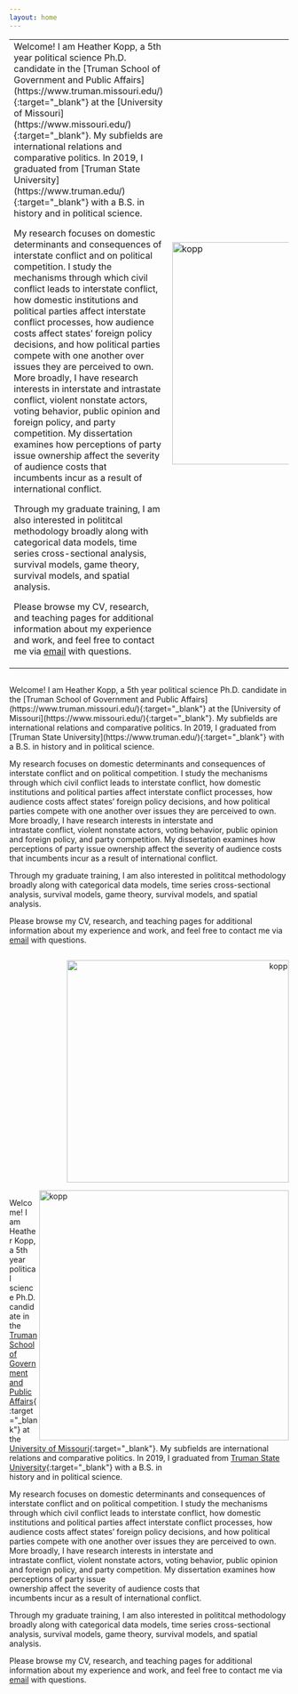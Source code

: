 ```yaml
---
layout: home
---
```


<div align="center">
    <table >
     <tr>
       <td align="left" width="500"> Welcome! I am Heather Kopp, a 5th year political science Ph.D. candidate in the [Truman School of Government and Public Affairs](https://www.truman.missouri.edu/){:target="_blank"} at the [University of Missouri](https://www.missouri.edu/){:target="_blank"}. My subfields are international relations and comparative politics. In 2019, I graduated from [Truman State University](https://www.truman.edu/){:target="_blank"} with a B.S. in history and in political science. 

My research focuses on domestic determinants and consequences of interstate conflict and on political competition. I study the mechanisms through which civil conflict leads to interstate conflict, how domestic institutions and political parties affect interstate conflict processes, how audience costs affect states’ foreign policy decisions, and how political parties compete with one another over issues they are perceived to own. More broadly, I have research interests in interstate and intrastate conflict, violent nonstate actors, voting behavior, public opinion and foreign policy, and party competition. My dissertation examines how perceptions of party issue ownership affect the severity of audience costs that <br> incumbents incur as a result of international conflict.

Through my graduate training, I am also interested in polititcal methodology broadly along with categorical data models, time series cross-sectional analysis, survival models, game theory, survival models, and spatial analysis. 

Please browse my CV, research, and teaching pages for additional information about my experience and work, and feel free to contact me via [email](mailto:hmk439@mail.missouri.edu) with questions. </td>
        <td><img src="https://heatherkopp.github.io/files/kopp.jpg"  height="400" alt="kopp"/></td>
     </tr>
    </table>
    </div>

<div align="left">
<div class="column">
<p> Welcome! I am Heather Kopp, a 5th year political science Ph.D. candidate in the [Truman School of Government and Public Affairs](https://www.truman.missouri.edu/){:target="_blank"} at the [University of Missouri](https://www.missouri.edu/){:target="_blank"}. My subfields are international relations and comparative politics. In 2019, I graduated from [Truman State University](https://www.truman.edu/){:target="_blank"} with a B.S. in history and in political science. 

My research focuses on domestic determinants and consequences of interstate conflict and on political competition. I study the mechanisms through which civil conflict leads to interstate conflict, how domestic institutions and political parties affect interstate conflict processes, how audience costs affect states’ foreign policy decisions, and how political parties compete with one another over issues they are perceived to own. More broadly, I have research interests in interstate and <br> intrastate conflict, violent nonstate actors, voting behavior, public opinion and foreign policy, and party competition. My dissertation examines how perceptions of party issue ownership affect the severity of audience costs that incumbents incur as a result of international conflict.

Through my graduate training, I am also interested in polititcal methodology broadly along with categorical data models, time series cross-sectional analysis, survival models, game theory, survival models, and spatial analysis. 

Please browse my CV, research, and teaching pages for additional information about my experience and work, and feel free to contact me via [email](mailto:hmk439@mail.missouri.edu) with questions. 
</p>
</div>
</div>

<div align="right">
<div class="column">
<p> <img src="https://heatherkopp.github.io/files/kopp.jpg"  height="400" alt="kopp"/> </p>
</div>
</div>








<img align="right" src="https://heatherkopp.github.io/files/kopp.jpg" height="450" alt="kopp"/>

Welcome! I am Heather Kopp, a 5th year political science Ph.D. candidate in the [Truman School of Government and Public Affairs](https://www.truman.missouri.edu/){:target="_blank"} at the [University of Missouri](https://www.missouri.edu/){:target="_blank"}. My subfields are international relations and comparative politics. In 2019, I graduated from [Truman State University](https://www.truman.edu/){:target="_blank"} with a B.S. in <br> history and in political science. 

My research focuses on domestic determinants and consequences of interstate conflict and on political competition. I study the mechanisms through which civil conflict leads to interstate conflict, how domestic  <br> institutions and political parties affect interstate conflict processes, how audience costs affect states’ foreign policy decisions, and how political parties compete with one another over issues they are perceived to own. More broadly, I have research interests in interstate and <br> intrastate conflict, violent nonstate actors, voting behavior, public opinion and foreign policy, and party competition. My dissertation examines how perceptions of party issue <br> ownership affect the severity of audience costs that <br> incumbents incur as a result of international conflict.

Through my graduate training, I am also interested in polititcal methodology broadly along with categorical data models, time series cross-sectional analysis, survival models, game theory, survival models, and spatial analysis. 

Please browse my CV, research, and teaching pages for additional information about my experience and work, and feel free to contact me via [email](mailto:hmk439@mail.missouri.edu) with questions.
